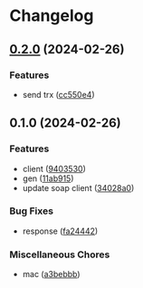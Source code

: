# Changelog

## [0.2.0](https://www.github.com/brokeyourbike/zenith-bank-cib-api-client-php/compare/v0.1.0...v0.2.0) (2024-02-26)


### Features

* send trx ([cc550e4](https://www.github.com/brokeyourbike/zenith-bank-cib-api-client-php/commit/cc550e492759a724dd272f105e3a8907e7b782fc))

## 0.1.0 (2024-02-26)


### Features

* client ([9403530](https://www.github.com/brokeyourbike/zenith-bank-cib-api-client-php/commit/940353057a2a17ffccb8937ef83cd9fcc77dbaeb))
* gen ([11ab915](https://www.github.com/brokeyourbike/zenith-bank-cib-api-client-php/commit/11ab91508c6947600128c1e45c731b6e3bbdf307))
* update soap client ([34028a0](https://www.github.com/brokeyourbike/zenith-bank-cib-api-client-php/commit/34028a08154eccd4012fcccea0ac79133262bc12))


### Bug Fixes

* response ([fa24442](https://www.github.com/brokeyourbike/zenith-bank-cib-api-client-php/commit/fa24442e8e3d814b733d164e5b7643b2a42f2fe4))


### Miscellaneous Chores

* mac ([a3bebbb](https://www.github.com/brokeyourbike/zenith-bank-cib-api-client-php/commit/a3bebbb73a36559ec8c277a282fdbe3b361ebd5e))
